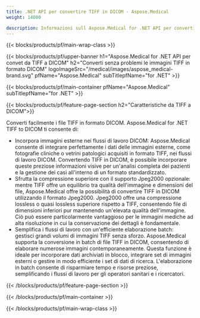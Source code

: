 ```yaml
---
title: .NET API per convertire TIFF in DICOM - Aspose.Medical
weight: 14000

description: Informazioni sull Aspose.Medical for .NET API per convertire TIFF in DICOM
---
```


{{< blocks/products/pf/main-wrap-class >}}

{{< blocks/products/pf/upper-banner h1="Aspose.Medical for .NET API per convet da TIFF a DICOM" h2="Converti senza problemi le immagini TIFF in formato DICOM" logoImageSrc="/medical/images/aspose_medical-brand.svg" pfName="Aspose.Medical" subTitlepfName="for .NET" >}}

{{< blocks/products/pf/main-container pfName="Aspose.Medical" subTitlepfName="for .NET" >}}

{{< blocks/products/pf/feature-page-section h2="Caratteristiche da TIFF a DICOM">}}

<p>Converti facilmente i file TIFF in formato DICOM. Aspose.Medical for .NET TIFF to DICOM ti consente di:</p>

<ul>
<li>Incorpora immagini esterne nei flussi di lavoro DICOM: Aspose.Medical consente di integrare perfettamente i dati delle immagini esterne, come fotografie cliniche o vetrini patologici acquisiti in formato TIFF, nei flussi di lavoro DICOM. Convertendo TIFF in DICOM, è possibile incorporare queste preziose informazioni visive per un'analisi completa dei pazienti e la gestione dei casi all'interno di un formato standardizzato.</li>
<li>Sfrutta la compressione superiore con il supporto Jpeg2000 opzionale: mentre TIFF offre un equilibrio tra qualità dell'immagine e dimensioni del file, Aspose.Medical offre la possibilità di convertire TIFF in DICOM utilizzando il formato Jpeg2000. Jpeg2000 offre una compressione lossless o quasi lossless superiore rispetto a TIFF, consentendo file di dimensioni inferiori pur mantenendo un'elevata qualità dell'immagine. Ciò può essere particolarmente vantaggioso per le immagini mediche ad alta risoluzione in cui la conservazione dei dettagli è fondamentale.</li>
<li>Semplifica i flussi di lavoro con un'efficiente elaborazione batch: gestisci grandi volumi di immagini TIFF senza sforzo. Aspose.Medical supporta la conversione in batch di file TIFF in DICOM, consentendo di elaborare numerose immagini contemporaneamente. Questa funzione è ideale per incorporare dati archiviati in blocco, integrare set di immagini esterni o gestire in modo efficiente i set di dati di ricerca. L'elaborazione in batch consente di risparmiare tempo e risorse preziose, semplificando i flussi di lavoro per gli operatori sanitari e i ricercatori.</li>
</ul>

{{< /blocks/products/pf/feature-page-section >}}

{{< /blocks/products/pf/main-container >}}

{{< /blocks/products/pf/main-wrap-class >}}